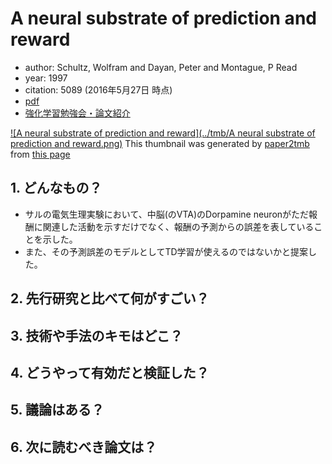 # A neural substrate of prediction and reward
- author: Schultz, Wolfram and Dayan, Peter and Montague, P Read
- year: 1997
- citation: 5089 (2016年5月27日 時点)
- [pdf](http://citeseerx.ist.psu.edu/viewdoc/download?doi=10.1.1.133.6176&rep=rep1&type=pdf)
- [強化学習勉強会・論文紹介](http://www.slideshare.net/sotetsukoyamada/22-62639753)

[![A neural substrate of prediction and reward](../tmb/A neural substrate of prediction and reward.png)](http://citeseerx.ist.psu.edu/viewdoc/download?doi=10.1.1.133.6176&rep=rep1&type=pdf)
This thumbnail was generated by [paper2tmb](https://github.com/sotetsuk/paper2tmb) from [this page](http://citeseerx.ist.psu.edu/viewdoc/download?doi=10.1.1.133.6176&rep=rep1&type=pdf)

## 1. どんなもの？
- サルの電気生理実験において、中脳(のVTA)のDorpamine neuronがただ報酬に関連した活動を示すだけでなく、報酬の予測からの誤差を表していることを示した。
- また、その予測誤差のモデルとしてTD学習が使えるのではないかと提案した。

## 2. 先行研究と比べて何がすごい？
## 3. 技術や手法のキモはどこ？
## 4. どうやって有効だと検証した？
## 5. 議論はある？
## 6. 次に読むべき論文は？

